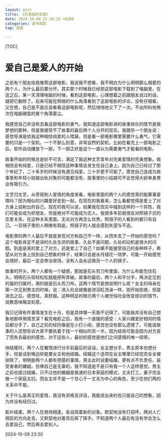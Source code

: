 ```yaml
---
layout: post
title: 《花束般的恋爱》
date: 2024-10-09 23:30:25 +0200
categories: 读书观影
tag: 观影

---
```


[TOC]



# 爱自己是爱人的开始



之前有个朋友给我推荐这部电影，我说我不想看，我不明白为什么明明那么相爱的两个人，为什么最后要分开。其实那个时候我已经把这部电影下载到了电脑里，在这之后，某一天清理电脑的时候，看到这部电影，心理想着之前跟朋友说过的话，就把它删除了。后来可能在网络的什么角落看到了这部电影的评论，没有仔细看，又在想，自己是不是应该看看这部电影呢，然后悄悄地又下了一次。不出所料地再次在电脑硬盘的某个角落蒙尘。

我感觉自己并没有去看这部电影的勇气，我知道这部电影讲的故事快乐的情节是我梦想的那种，但是我接受不了故事的最后两个人分开的现实。我跟另一个朋友说：感觉导演是给我这种相信纯爱的人喂屎。但是看一部电影哪里需要什么勇气，它需要的只是一个契机，一个不那么刻意，非常自然的契机，比如在看完上一部电影之后，软件自动播放下一部，下一部正好是这个一直以为需要勇气才能看的电影。

故事开始的时候总是妙不可言，满足了我这种文艺青年对完美爱情的完美想象。我相信会有纯爱，只是已经不相信这种事情会发生在自己身上。因为自己已经过了那个年纪了，二十多岁的时候没有遇见纯爱，三十岁更不可能了。感觉自己连成为故事里和年轻小姑娘出轨对象的可能都没有，故事里的小姑娘可不会觉得大龄单身男会有吸引力。

文艺归文艺，从旁观别人爱情的角度来看，电影里面的两个人的感觉真的能算事爱情吗？因为相似的兴趣爱好走到一起，在现在的我看来，怎么看都觉得是爱上了对方身上投射出的自己。现在的我可以说，如果我在现实中碰到这样的一个异性，我们可能会成为好朋友，但是绝对不可能成为恋人。我很多年前就很反对照镜子式的恋爱关系，在这种关系里面，无论对方再怎么优秀，照镜子的人看到的都只有自己。一旦镜子里的人稍微有瑕疵，照镜子的人就会感到失望与不适。

电影里的两个人最后不就是发现对方和自己不一样，从而失去了一开始的感觉吗？这个电影肯定不是讲的久处生厌的故事，久处不是问题，久处的动机是很大的问题。到底是真的爱上了对方，还是爱上了自己？如果不能接受自己的各种样子，希望从对方身上找到自己想象的样子，结果只会是水月镜花一场梦，可能一开始感觉会很好，最后一定会惨淡收场，没有人会永远做另一个人的镜子。

故事的开头，两个人都有一个疑惑，那就是石头剪刀布里面，为什么布能包住石头，明明石头轻轻松松就能把布弄破。故事的最后，两个人和平分手，再决定见到的猫的归属时，用的就是石头剪刀布。这两个情节是想说明什么呢？女主的母亲在第一次见到男主的时候，说：进入社会就像是进浴缸洗澡一样，刚开始拒绝，但是进去之后，感觉哇，真舒服。这种明显的暗示两个人被世俗社会改变规训的情节，说教意味略显刻意。

我只记得有件事情发生在十月，但是具体哪一天我不记得了，可能我并没有自己想象地那样用情至深？看完电影之后，我有一个直接的感受：人家兴趣爱好相同的情侣都分手了，自己之前的经历像是在小打小闹，感觉也没有那么遗憾了。可能说故事的人还想告诉大家不要执着于找一个相似的另一半，因为结局可能会因为对方变了而失去最初的感觉，对于这些人，最初的感觉是他们之间感情的唯一纽带。

快结尾时，两个人在餐馆进行分手前最后的谈话，女主想分手，男主原本也想分手，但是话到嘴边却是要女主和他结婚。结婚这个选项在女主哪里已经完完全全被排除了，明明是两个人都有预感的事情，男主此时说要结婚，更有点不负责任、装受害者的嫌疑。仿佛自己是无辜的，我不知道是不是只有我一个人这样感觉。男主之前也提过结婚，只不过他的婚姻是普通的日本家庭的模式，丈夫打工，妻子完全做一个家庭主妇。而女主并不是一个甘心于一丈夫为中心的角色，至少在他们两的关系中不是。

关于什么是真正的爱情，我没有资格去评说，我能说出来的也只是自己的想象，因为并没有经历过。

影片结尾，两个人在商场相逢，各自陪着新的对象，默契地没有打招呼，两对人亡相反的方向走去，又默契地对着背后挥了挥手。不知道两个人最后有没有学会怎么去爱自己，然后再去爱别人。

2024-10-09 23:30
